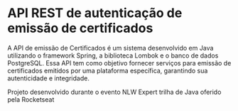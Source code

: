 # API REST de autenticação de emissão de certificados

A API de emissão de Certificados é um sistema desenvolvido em Java utilizando
o framework Spring, a biblioteca Lombok e o banco de dados PostgreSQL. Essa API
tem como objetivo fornecer serviços para emissão de certificados emitidos por
uma plataforma específica, garantindo sua autenticidade e integridade.

Projeto desenvolvido durante o evento NLW Expert trilha de Java oferido pela Rocketseat
